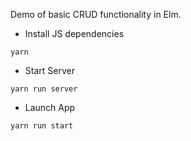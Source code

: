 Demo of basic CRUD functionality in Elm.

* Install JS dependencies
```
yarn
```
* Start Server
```
yarn run server
```
* Launch App
```
yarn run start
```
